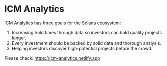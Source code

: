 # ICM Analytics

ICM Analytics has three goals for the Solana ecosystem:

1. Increasing hold times through data so investors can hold quality projects longer. 
2. Every investment should be backed by solid data and thorough analysis.
3. Helping investors discover high-potential projects before the crowd.

Please check: https://icm-analytics.netlify.app
